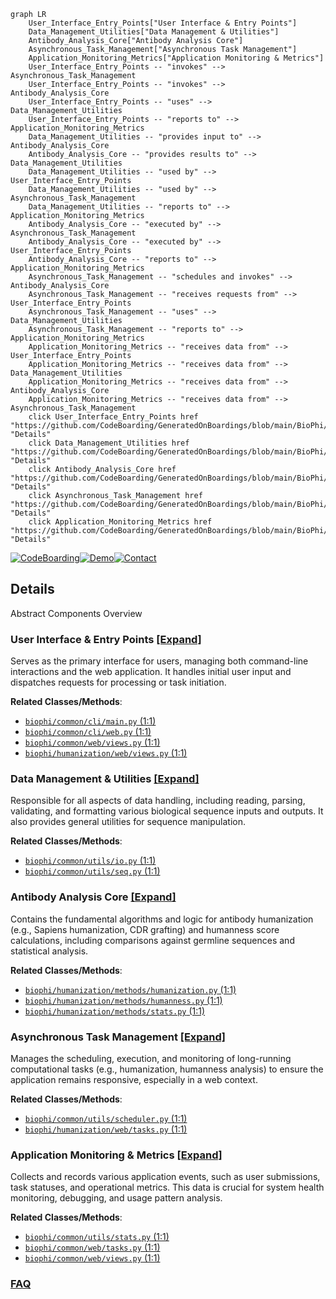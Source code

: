 ```mermaid
graph LR
    User_Interface_Entry_Points["User Interface & Entry Points"]
    Data_Management_Utilities["Data Management & Utilities"]
    Antibody_Analysis_Core["Antibody Analysis Core"]
    Asynchronous_Task_Management["Asynchronous Task Management"]
    Application_Monitoring_Metrics["Application Monitoring & Metrics"]
    User_Interface_Entry_Points -- "invokes" --> Asynchronous_Task_Management
    User_Interface_Entry_Points -- "invokes" --> Antibody_Analysis_Core
    User_Interface_Entry_Points -- "uses" --> Data_Management_Utilities
    User_Interface_Entry_Points -- "reports to" --> Application_Monitoring_Metrics
    Data_Management_Utilities -- "provides input to" --> Antibody_Analysis_Core
    Antibody_Analysis_Core -- "provides results to" --> Data_Management_Utilities
    Data_Management_Utilities -- "used by" --> User_Interface_Entry_Points
    Data_Management_Utilities -- "used by" --> Asynchronous_Task_Management
    Data_Management_Utilities -- "reports to" --> Application_Monitoring_Metrics
    Antibody_Analysis_Core -- "executed by" --> Asynchronous_Task_Management
    Antibody_Analysis_Core -- "executed by" --> User_Interface_Entry_Points
    Antibody_Analysis_Core -- "reports to" --> Application_Monitoring_Metrics
    Asynchronous_Task_Management -- "schedules and invokes" --> Antibody_Analysis_Core
    Asynchronous_Task_Management -- "receives requests from" --> User_Interface_Entry_Points
    Asynchronous_Task_Management -- "uses" --> Data_Management_Utilities
    Asynchronous_Task_Management -- "reports to" --> Application_Monitoring_Metrics
    Application_Monitoring_Metrics -- "receives data from" --> User_Interface_Entry_Points
    Application_Monitoring_Metrics -- "receives data from" --> Data_Management_Utilities
    Application_Monitoring_Metrics -- "receives data from" --> Antibody_Analysis_Core
    Application_Monitoring_Metrics -- "receives data from" --> Asynchronous_Task_Management
    click User_Interface_Entry_Points href "https://github.com/CodeBoarding/GeneratedOnBoardings/blob/main/BioPhi/User_Interface_Entry_Points.md" "Details"
    click Data_Management_Utilities href "https://github.com/CodeBoarding/GeneratedOnBoardings/blob/main/BioPhi/Data_Management_Utilities.md" "Details"
    click Antibody_Analysis_Core href "https://github.com/CodeBoarding/GeneratedOnBoardings/blob/main/BioPhi/Antibody_Analysis_Core.md" "Details"
    click Asynchronous_Task_Management href "https://github.com/CodeBoarding/GeneratedOnBoardings/blob/main/BioPhi/Asynchronous_Task_Management.md" "Details"
    click Application_Monitoring_Metrics href "https://github.com/CodeBoarding/GeneratedOnBoardings/blob/main/BioPhi/Application_Monitoring_Metrics.md" "Details"
```

[![CodeBoarding](https://img.shields.io/badge/Generated%20by-CodeBoarding-9cf?style=flat-square)](https://github.com/CodeBoarding/GeneratedOnBoardings)[![Demo](https://img.shields.io/badge/Try%20our-Demo-blue?style=flat-square)](https://www.codeboarding.org/demo)[![Contact](https://img.shields.io/badge/Contact%20us%20-%20contact@codeboarding.org-lightgrey?style=flat-square)](mailto:contact@codeboarding.org)

## Details

Abstract Components Overview

### User Interface & Entry Points [[Expand]](./User_Interface_Entry_Points.md)
Serves as the primary interface for users, managing both command-line interactions and the web application. It handles initial user input and dispatches requests for processing or task initiation.


**Related Classes/Methods**:

- <a href="https://github.com/Merck/BioPhi/biophi/common/cli/main.py#L1-L1" target="_blank" rel="noopener noreferrer">`biophi/common/cli/main.py` (1:1)</a>
- <a href="https://github.com/Merck/BioPhi/biophi/common/cli/web.py#L1-L1" target="_blank" rel="noopener noreferrer">`biophi/common/cli/web.py` (1:1)</a>
- <a href="https://github.com/Merck/BioPhi/biophi/common/web/views.py#L1-L1" target="_blank" rel="noopener noreferrer">`biophi/common/web/views.py` (1:1)</a>
- <a href="https://github.com/Merck/BioPhi/biophi/humanization/web/views.py#L1-L1" target="_blank" rel="noopener noreferrer">`biophi/humanization/web/views.py` (1:1)</a>


### Data Management & Utilities [[Expand]](./Data_Management_Utilities.md)
Responsible for all aspects of data handling, including reading, parsing, validating, and formatting various biological sequence inputs and outputs. It also provides general utilities for sequence manipulation.


**Related Classes/Methods**:

- <a href="https://github.com/Merck/BioPhi/biophi/common/utils/io.py#L1-L1" target="_blank" rel="noopener noreferrer">`biophi/common/utils/io.py` (1:1)</a>
- <a href="https://github.com/Merck/BioPhi/biophi/common/utils/seq.py#L1-L1" target="_blank" rel="noopener noreferrer">`biophi/common/utils/seq.py` (1:1)</a>


### Antibody Analysis Core [[Expand]](./Antibody_Analysis_Core.md)
Contains the fundamental algorithms and logic for antibody humanization (e.g., Sapiens humanization, CDR grafting) and humanness score calculations, including comparisons against germline sequences and statistical analysis.


**Related Classes/Methods**:

- <a href="https://github.com/Merck/BioPhi/biophi/humanization/methods/humanization.py#L1-L1" target="_blank" rel="noopener noreferrer">`biophi/humanization/methods/humanization.py` (1:1)</a>
- <a href="https://github.com/Merck/BioPhi/biophi/humanization/methods/humanness.py#L1-L1" target="_blank" rel="noopener noreferrer">`biophi/humanization/methods/humanness.py` (1:1)</a>
- <a href="https://github.com/Merck/BioPhi/biophi/humanization/methods/stats.py#L1-L1" target="_blank" rel="noopener noreferrer">`biophi/humanization/methods/stats.py` (1:1)</a>


### Asynchronous Task Management [[Expand]](./Asynchronous_Task_Management.md)
Manages the scheduling, execution, and monitoring of long-running computational tasks (e.g., humanization, humanness analysis) to ensure the application remains responsive, especially in a web context.


**Related Classes/Methods**:

- <a href="https://github.com/Merck/BioPhi/biophi/common/utils/scheduler.py#L1-L1" target="_blank" rel="noopener noreferrer">`biophi/common/utils/scheduler.py` (1:1)</a>
- <a href="https://github.com/Merck/BioPhi/biophi/humanization/web/tasks.py#L1-L1" target="_blank" rel="noopener noreferrer">`biophi/humanization/web/tasks.py` (1:1)</a>


### Application Monitoring & Metrics [[Expand]](./Application_Monitoring_Metrics.md)
Collects and records various application events, such as user submissions, task statuses, and operational metrics. This data is crucial for system health monitoring, debugging, and usage pattern analysis.


**Related Classes/Methods**:

- <a href="https://github.com/Merck/BioPhi/biophi/common/utils/stats.py#L1-L1" target="_blank" rel="noopener noreferrer">`biophi/common/utils/stats.py` (1:1)</a>
- <a href="https://github.com/Merck/BioPhi/biophi/common/web/tasks.py#L1-L1" target="_blank" rel="noopener noreferrer">`biophi/common/web/tasks.py` (1:1)</a>
- <a href="https://github.com/Merck/BioPhi/biophi/common/web/views.py#L1-L1" target="_blank" rel="noopener noreferrer">`biophi/common/web/views.py` (1:1)</a>




### [FAQ](https://github.com/CodeBoarding/GeneratedOnBoardings/tree/main?tab=readme-ov-file#faq)